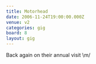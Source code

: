 ```yaml
---
title: Motorhead
date: 2006-11-24T19:00:00.000Z
venue: v2
categories: gig
board: 8
layout: gig
---
```

Back again on their annual visit \m/